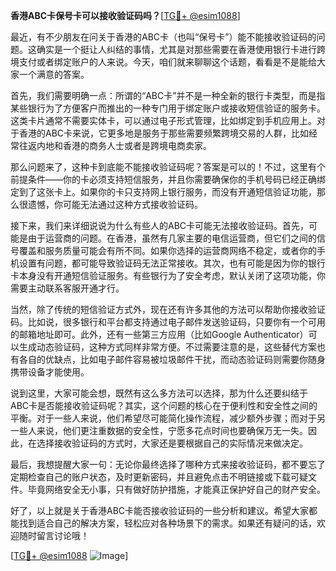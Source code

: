 **香港ABC卡保号卡可以接收验证码吗？**[[TG💪+ @esim1088](https://t.me/s/esim1088)]

最近，有不少朋友在问关于香港的ABC卡（也叫“保号卡”）能不能接收验证码的问题。这确实是一个挺让人纠结的事情，尤其是对那些需要在香港使用银行卡进行跨境支付或者绑定账户的人来说。今天，咱们就来聊聊这个话题，看看是不是能给大家一个满意的答案。

首先，我们需要明确一点：所谓的“ABC卡”并不是一种全新的银行卡类型，而是指某些银行为了方便客户而推出的一种专门用于绑定账户或接收短信验证的服务卡。这类卡片通常不需要实体卡，可以通过电子形式管理，比如绑定到手机应用上。对于香港的ABC卡来说，它更多地是服务于那些需要频繁跨境交易的人群，比如经常往返内地和香港的商务人士或者是跨境电商卖家。

那么问题来了，这种卡到底能不能接收验证码呢？答案是可以的！不过，这里有个前提条件——你的卡必须支持短信服务，并且你需要确保你的手机号码已经正确绑定到了这张卡上。如果你的卡只支持网上银行服务，而没有开通短信验证功能，那么很遗憾，你可能无法通过这种方式接收验证码。

接下来，我们来详细说说为什么有些人的ABC卡可能无法接收验证码。首先，可能是由于运营商的问题。在香港，虽然有几家主要的电信运营商，但它们之间的信号覆盖和服务质量可能会有所不同。如果你选择的运营商网络不稳定，或者你的手机设置有问题，都可能导致验证码无法正常接收。其次，也有可能是因为你的银行卡本身没有开通短信验证服务。有些银行为了安全考虑，默认关闭了这项功能，你需要主动联系客服开通才行。

当然，除了传统的短信验证方式外，现在还有许多其他的方法可以帮助你接收验证码。比如说，很多银行和平台都支持通过电子邮件发送验证码，只要你有一个可用的邮箱地址即可。此外，还有一些第三方应用（比如Google Authenticator）可以生成动态验证码，这种方式同样非常方便。不过需要注意的是，这些替代方案也有各自的优缺点，比如电子邮件容易被垃圾邮件干扰，而动态验证码则需要你随身携带设备才能使用。

说到这里，大家可能会想，既然有这么多方法可以选择，那为什么还要纠结于ABC卡是否能接收验证码呢？其实，这个问题的核心在于便利性和安全性之间的平衡。对于一些人来说，他们希望尽可能简化操作流程，减少额外步骤；而对于另一些人来说，他们更注重数据的安全性，宁愿多花点时间也要确保万无一失。因此，在选择接收验证码的方式时，大家还是要根据自己的实际情况来做决定。

最后，我想提醒大家一句：无论你最终选择了哪种方式来接收验证码，都不要忘了定期检查自己的账户状态，及时更新密码，并且避免点击不明链接或下载可疑文件。毕竟网络安全无小事，只有做好防护措施，才能真正保护好自己的财产安全。

好了，以上就是关于香港ABC卡能否接收验证码的一些分析和建议。希望大家都能找到适合自己的解决方案，轻松应对各种场景下的需求。如果还有疑问的话，欢迎随时留言讨论哦！

[[TG💪+ @esim1088](https://t.me/s/esim1088) ![Image](https://i.postimg.cc/4NQfJmqS/Snipaste-2025-05-13-00-14-12.png)]